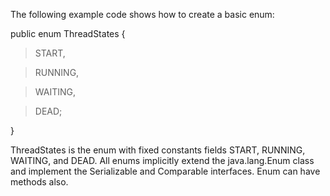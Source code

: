 The following example code shows how to create a basic enum:

public enum ThreadStates {

>START,

>RUNNING,

>WAITING,

>DEAD;

}

ThreadStates is the enum with fixed constants fields START, RUNNING,
WAITING, and DEAD. All enums implicitly extend the java.lang.Enum class
and implement the Serializable and Comparable interfaces. Enum can have
methods also.